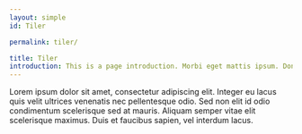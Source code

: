 ```yaml
---
layout: simple
id: Tiler

permalink: tiler/

title: Tiler
introduction: This is a page introduction. Morbi eget mattis ipsum. Donec massa nibh, bibendum at sit amet ipsum.
---
```


Lorem ipsum dolor sit amet, consectetur adipiscing elit. Integer eu lacus quis velit ultrices venenatis nec pellentesque odio. Sed non elit id odio condimentum scelerisque sed at mauris. Aliquam semper vitae elit scelerisque maximus. Duis et faucibus sapien, vel interdum lacus.